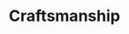 ---
title: Craftsmanship
layout: collection
permalink: /craftsmanship/
collection: craftsmanship
entries_layout: grid
classes: wide
---